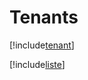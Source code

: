 # Tenants

[!include[tenant](tenants.tenant.autogen.md)]

[!include[liste](tenants.liste.autogen.md)]





















































